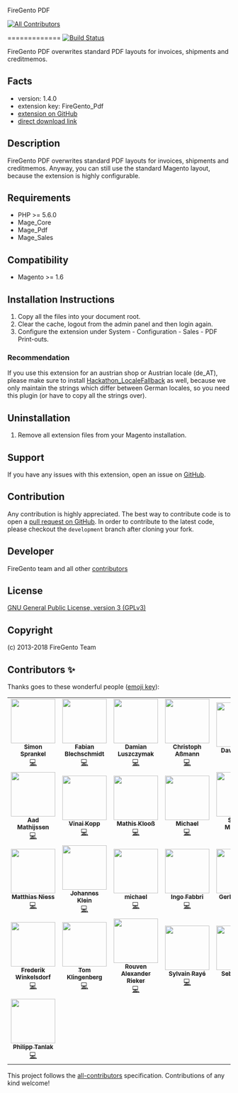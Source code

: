 FireGento PDF
<!-- ALL-CONTRIBUTORS-BADGE:START - Do not remove or modify this section -->
[![All Contributors](https://img.shields.io/badge/all_contributors-29-orange.svg?style=flat-square)](#contributors-)
<!-- ALL-CONTRIBUTORS-BADGE:END -->
=============
[![Build Status](https://travis-ci.org/firegento/firegento-pdf.svg?branch=development)](https://travis-ci.org/firegento/firegento-pdf/)

FireGento PDF overwrites standard PDF layouts for invoices, shipments and creditmemos.

Facts
-----
- version: 1.4.0
- extension key: FireGento_Pdf
- [extension on GitHub](https://github.com/firegento/firegento-pdf)
- [direct download link](https://github.com/firegento/firegento-pdf/archive/master.zip)

Description
-----------
FireGento PDF overwrites standard PDF layouts for invoices, shipments and creditmemos. Anyway, you can still use the standard Magento layout, because the extension is highly configurable.

Requirements
------------
- PHP >= 5.6.0
- Mage_Core
- Mage_Pdf
- Mage_Sales

Compatibility
-------------
- Magento >= 1.6

Installation Instructions
-------------------------
1. Copy all the files into your document root.
2. Clear the cache, logout from the admin panel and then login again.
3. Configure the extension under System - Configuration - Sales - PDF Print-outs.

### Recommendation
If you use this extension for an austrian shop or Austrian locale (de_AT), please make sure to install [Hackathon_LocaleFallback](https://github.com/magento-hackathon/Hackathon_LocaleFallback) as well, because we only maintain the strings which differ between German locales, so you need this plugin (or have to copy all the strings over). 

Uninstallation
--------------
1. Remove all extension files from your Magento installation.

Support
-------
If you have any issues with this extension, open an issue on [GitHub](https://github.com/firegento/firegento-pdf/issues).

Contribution
------------
Any contribution is highly appreciated. The best way to contribute code is to open a [pull request on GitHub](https://help.github.com/articles/using-pull-requests). In order to contribute to the latest code, please checkout the `development` branch after cloning your fork.

Developer
---------
FireGento team and all other [contributors](https://github.com/firegento/firegento-pdf/contributors)

License
-------
[GNU General Public License, version 3 (GPLv3)](http://opensource.org/licenses/gpl-3.0)

Copyright
---------
(c) 2013-2018 FireGento Team

## Contributors ✨

Thanks goes to these wonderful people ([emoji key](https://allcontributors.org/docs/en/emoji-key)):

<!-- ALL-CONTRIBUTORS-LIST:START - Do not remove or modify this section -->
<!-- prettier-ignore-start -->
<!-- markdownlint-disable -->
<table>
  <tr>
    <td align="center"><a href="https://www.simonsprankel.com/"><img src="https://avatars1.githubusercontent.com/u/930199?v=4" width="100px;" alt=""/><br /><sub><b>Simon Sprankel</b></sub></a><br /><a href="https://github.com/firegento/firegento-pdf/commits?author=sprankhub" title="Code">💻</a></td>
    <td align="center"><a href="http://www.fabian-blechschmidt.de/"><img src="https://avatars1.githubusercontent.com/u/379680?v=4" width="100px;" alt=""/><br /><sub><b>Fabian Blechschmidt</b></sub></a><br /><a href="https://github.com/firegento/firegento-pdf/commits?author=Schrank" title="Code">💻</a></td>
    <td align="center"><a href="https://github.com/daim2k5"><img src="https://avatars3.githubusercontent.com/u/656150?v=4" width="100px;" alt=""/><br /><sub><b>Damian Luszczymak</b></sub></a><br /><a href="https://github.com/firegento/firegento-pdf/commits?author=daim2k5" title="Code">💻</a></td>
    <td align="center"><a href="https://github.com/mam08ixo"><img src="https://avatars0.githubusercontent.com/u/1771622?v=4" width="100px;" alt=""/><br /><sub><b>Christoph Aßmann</b></sub></a><br /><a href="https://github.com/firegento/firegento-pdf/commits?author=mam08ixo" title="Code">💻</a></td>
    <td align="center"><a href="http://www.eyecook.net/"><img src="https://avatars0.githubusercontent.com/u/13577480?v=4" width="100px;" alt=""/><br /><sub><b>David Fecke</b></sub></a><br /><a href="https://github.com/firegento/firegento-pdf/commits?author=leptoquark1" title="Code">💻</a></td>
    <td align="center"><a href="https://github.com/quafzi"><img src="https://avatars1.githubusercontent.com/u/164261?v=4" width="100px;" alt=""/><br /><sub><b>Thomas Birke</b></sub></a><br /><a href="https://github.com/firegento/firegento-pdf/commits?author=quafzi" title="Code">💻</a></td>
    <td align="center"><a href="https://www.reachdigital.nl/"><img src="https://avatars2.githubusercontent.com/u/1244416?v=4" width="100px;" alt=""/><br /><sub><b>Paul Hachmang</b></sub></a><br /><a href="https://github.com/firegento/firegento-pdf/commits?author=paales" title="Code">💻</a></td>
  </tr>
  <tr>
    <td align="center"><a href="http://www.aadmathijssen.nl/"><img src="https://avatars0.githubusercontent.com/u/3796971?v=4" width="100px;" alt=""/><br /><sub><b>Aad Mathijssen</b></sub></a><br /><a href="https://github.com/firegento/firegento-pdf/commits?author=aadmathijssen" title="Code">💻</a></td>
    <td align="center"><a href="http://vinaikopp.com/"><img src="https://avatars0.githubusercontent.com/u/72463?v=4" width="100px;" alt=""/><br /><sub><b>Vinai Kopp</b></sub></a><br /><a href="https://github.com/firegento/firegento-pdf/commits?author=Vinai" title="Code">💻</a></td>
    <td align="center"><a href="http://www.mage-profis.de/"><img src="https://avatars0.githubusercontent.com/u/710748?v=4" width="100px;" alt=""/><br /><sub><b>Mathis Klooß</b></sub></a><br /><a href="https://github.com/firegento/firegento-pdf/commits?author=mklooss" title="Code">💻</a></td>
    <td align="center"><a href="https://github.com/rodeinator"><img src="https://avatars3.githubusercontent.com/u/557705?v=4" width="100px;" alt=""/><br /><sub><b>Michael</b></sub></a><br /><a href="https://github.com/firegento/firegento-pdf/commits?author=rodeinator" title="Code">💻</a></td>
    <td align="center"><a href="http://laebs.net/"><img src="https://avatars3.githubusercontent.com/u/8914917?v=4" width="100px;" alt=""/><br /><sub><b>Sascha Michalski</b></sub></a><br /><a href="https://github.com/firegento/firegento-pdf/commits?author=saschamichalski" title="Code">💻</a></td>
    <td align="center"><a href="https://github.com/joergblaschek"><img src="https://avatars1.githubusercontent.com/u/2729419?v=4" width="100px;" alt=""/><br /><sub><b>Jörg Blaschek</b></sub></a><br /><a href="https://github.com/firegento/firegento-pdf/commits?author=joergblaschek" title="Code">💻</a></td>
    <td align="center"><a href="https://www.openstream.ch/"><img src="https://avatars2.githubusercontent.com/u/58966?v=4" width="100px;" alt=""/><br /><sub><b>Nick Weisser</b></sub></a><br /><a href="https://github.com/firegento/firegento-pdf/commits?author=nickw108" title="Code">💻</a></td>
  </tr>
  <tr>
    <td align="center"><a href="https://github.com/dakira"><img src="https://avatars1.githubusercontent.com/u/576555?v=4" width="100px;" alt=""/><br /><sub><b>Matthias Niess</b></sub></a><br /><a href="https://github.com/firegento/firegento-pdf/commits?author=dakira" title="Code">💻</a></td>
    <td align="center"><a href="https://github.com/joh-klein"><img src="https://avatars3.githubusercontent.com/u/3099832?v=4" width="100px;" alt=""/><br /><sub><b>Johannes Klein</b></sub></a><br /><a href="https://github.com/firegento/firegento-pdf/commits?author=joh-klein" title="Code">💻</a></td>
    <td align="center"><a href="https://github.com/michaelscheel"><img src="https://avatars3.githubusercontent.com/u/3317939?v=4" width="100px;" alt=""/><br /><sub><b>michael</b></sub></a><br /><a href="https://github.com/firegento/firegento-pdf/commits?author=michaelscheel" title="Code">💻</a></td>
    <td align="center"><a href="https://github.com/infabo"><img src="https://avatars0.githubusercontent.com/u/3999104?v=4" width="100px;" alt=""/><br /><sub><b>Ingo Fabbri</b></sub></a><br /><a href="https://github.com/firegento/firegento-pdf/commits?author=infabo" title="Code">💻</a></td>
    <td align="center"><a href="https://www.gerhard-fobe.de/"><img src="https://avatars3.githubusercontent.com/u/1615283?v=4" width="100px;" alt=""/><br /><sub><b>Gerhard Fobe</b></sub></a><br /><a href="https://github.com/firegento/firegento-pdf/commits?author=gfobe" title="Code">💻</a></td>
    <td align="center"><a href="https://github.com/borriglione"><img src="https://avatars2.githubusercontent.com/u/465544?v=4" width="100px;" alt=""/><br /><sub><b>André Herrn</b></sub></a><br /><a href="https://github.com/firegento/firegento-pdf/commits?author=borriglione" title="Code">💻</a></td>
    <td align="center"><a href="https://github.com/TheJotob"><img src="https://avatars3.githubusercontent.com/u/2641450?v=4" width="100px;" alt=""/><br /><sub><b>Joachim Eckerlin</b></sub></a><br /><a href="https://github.com/firegento/firegento-pdf/commits?author=TheJotob" title="Code">💻</a></td>
  </tr>
  <tr>
    <td align="center"><a href="https://github.com/winkelsdorf"><img src="https://avatars0.githubusercontent.com/u/1413291?v=4" width="100px;" alt=""/><br /><sub><b>Frederik Winkelsdorf</b></sub></a><br /><a href="https://github.com/firegento/firegento-pdf/commits?author=winkelsdorf" title="Code">💻</a></td>
    <td align="center"><a href="https://github.com/tkn98"><img src="https://avatars2.githubusercontent.com/u/10513307?v=4" width="100px;" alt=""/><br /><sub><b>Tom Klingenberg</b></sub></a><br /><a href="https://github.com/firegento/firegento-pdf/commits?author=tkn98" title="Code">💻</a></td>
    <td align="center"><a href="https://rouven.io/"><img src="https://avatars3.githubusercontent.com/u/393419?v=4" width="100px;" alt=""/><br /><sub><b>Rouven Alexander Rieker</b></sub></a><br /><a href="https://github.com/firegento/firegento-pdf/commits?author=therouv" title="Code">💻</a></td>
    <td align="center"><a href="https://www.diglin.com/"><img src="https://avatars2.githubusercontent.com/u/1337461?v=4" width="100px;" alt=""/><br /><sub><b>Sylvain Rayé</b></sub></a><br /><a href="https://github.com/firegento/firegento-pdf/commits?author=sylvainraye" title="Code">💻</a></td>
    <td align="center"><a href="https://github.com/skrollme"><img src="https://avatars2.githubusercontent.com/u/1336659?v=4" width="100px;" alt=""/><br /><sub><b>Sebastian K</b></sub></a><br /><a href="https://github.com/firegento/firegento-pdf/commits?author=skrollme" title="Code">💻</a></td>
    <td align="center"><a href="https://www.paepper.com/"><img src="https://avatars0.githubusercontent.com/u/4135790?v=4" width="100px;" alt=""/><br /><sub><b>Marc Päpper</b></sub></a><br /><a href="https://github.com/firegento/firegento-pdf/commits?author=mpaepper" title="Code">💻</a></td>
    <td align="center"><a href="https://github.com/whizkid79"><img src="https://avatars1.githubusercontent.com/u/14892483?v=4" width="100px;" alt=""/><br /><sub><b>whizkid79</b></sub></a><br /><a href="https://github.com/firegento/firegento-pdf/commits?author=whizkid79" title="Code">💻</a></td>
  </tr>
  <tr>
    <td align="center"><a href="https://github.com/philippta"><img src="https://avatars1.githubusercontent.com/u/13717118?v=4" width="100px;" alt=""/><br /><sub><b>Philipp Tanlak</b></sub></a><br /><a href="https://github.com/firegento/firegento-pdf/commits?author=philippta" title="Code">💻</a></td>
  </tr>
</table>

<!-- markdownlint-enable -->
<!-- prettier-ignore-end -->
<!-- ALL-CONTRIBUTORS-LIST:END -->

This project follows the [all-contributors](https://github.com/all-contributors/all-contributors) specification. Contributions of any kind welcome!